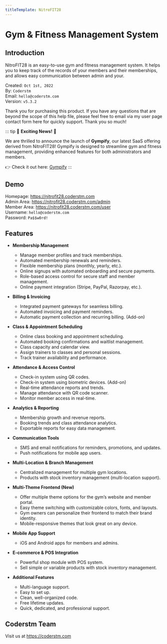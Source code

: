 ```yaml
---
titleTemplate: NitroFIT28
---
```


# Gym & Fitness Management System

## Introduction
NitroFIT28 is an easy-to-use gym and fitness management system. It helps you to keep track of the records of your members and their memberships, and allows easy communication between admin and your.

Created: `Oct 1st, 2022`<br>
By: `Coderstm`<br>
Email: `hello@coderstm.com`<br>
Version: `v5.3.2`

Thank you for purchasing this product. If you have any questions that are beyond the scope of this help file, please feel free to email via my user page contact form here for quickly support. Thank you so much!

::: tip 🎉 **Exciting News!** 🎉

We are thrilled to announce the launch of **Gympify**, our latest SaaS offering derived from NitroFIT28! Gympify is designed to streamline gym and fitness management, providing enhanced features for both administrators and members.

👉 Check it out here: [Gympify](https://coderstm.gumroad.com/l/gympify)
:::

## Demo
Homepage: https://nitrofit28.coderstm.com<br>
Admin Area: https://nitrofit28.coderstm.com/admin<br>
Member Area: https://nitrofit28.coderstm.com/user<br>
Username: `hello@coderstm.com`<br>
Password: `Pa$$w0rd!`

## Features
- **Membership Management**
  - Manage member profiles and track memberships.
  - Automated membership renewals and reminders.
  - Flexible membership plans (monthly, yearly, etc.).
  - Online signups with automated onboarding and secure payments.
  - Role-based access control for secure staff and member management.
  - Online payment integration (Stripe, PayPal, Razorpay, etc.).

- **Billing & Invoicing**
  - Integrated payment gateways for seamless billing.
  - Automated invoicing and payment reminders.
  - Automatic payment collection and recurring billing. (Add-on)

- **Class & Appointment Scheduling**
  - Online class booking and appointment scheduling.
  - Automated booking confirmations and waitlist management.
  - Class capacity and calendar view.
  - Assign trainers to classes and personal sessions.
  - Track trainer availability and performance.

- **Attendance & Access Control**
  - Check-in system using QR codes.
  - Check-in system using biometric devices. (Add-on)
  - Real-time attendance reports and trends.
  - Manage attendance with QR code scanner.
  - Monitor member access in real-time.

- **Analytics & Reporting**
  - Membership growth and revenue reports.
  - Booking trends and class attendance analytics.
  - Exportable reports for easy data management.

- **Communication Tools**
  - SMS and email notifications for reminders, promotions, and updates.
  - Push notifications for mobile app users.

- **Multi-Location & Branch Management**
  - Centralized management for multiple gym locations.
  - Products with stock inventory management (multi-location support).

- **Multi-Theme Frontend (New)**
  - Offer multiple theme options for the gym’s website and member portal.
  - Easy theme switching with customizable colors, fonts, and layouts.
  - Gym owners can personalize their frontend to match their brand identity.
  - Mobile-responsive themes that look great on any device.

- **Mobile App Support**
  - iOS and Android apps for members and admins.

- **E-commerce & POS Integration**
  - Powerful shop module with POS system.
  - Sell simple or variable products with stock inventory management.

- **Additional Features**
  - Multi-language support.
  - Easy to set up.
  - Clean, well-organized code.
  - Free lifetime updates.
  - Quick, dedicated, and professional support.

## Coderstm Team
Visit us at https://coderstm.com

